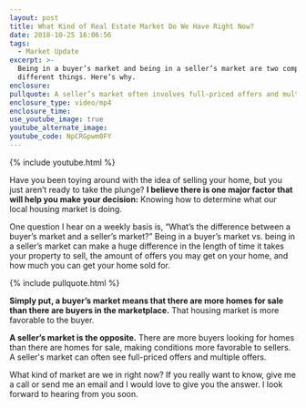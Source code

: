 ```yaml
---
layout: post
title: What Kind of Real Estate Market Do We Have Right Now?
date: 2018-10-25 16:06:56
tags:
  - Market Update
excerpt: >-
  Being in a buyer’s market and being in a seller’s market are two completely
  different things. Here’s why.
enclosure:
pullquote: A seller’s market often involves full-priced offers and multiple offers.
enclosure_type: video/mp4
enclosure_time:
use_youtube_image: true
youtube_alternate_image:
youtube_code: NpCRGpwm0FY
---
```


{% include youtube.html %}

Have you been toying around with the idea of selling your home, but you just aren’t ready to take the plunge? **I believe there is one major factor that will help you make your decision:** Knowing how to determine what our local housing market is doing.

One question I hear on a weekly basis is, “What’s the difference between a buyer’s market and a seller’s market?” Being in a buyer’s market vs. being in a seller’s market can make a huge difference in the length of time it takes your property to sell, the amount of offers you may get on your home, and how much you can get your home sold for.

{% include pullquote.html %}

**Simply put, a buyer’s market means that there are more homes for sale than there are buyers in the marketplace.** That housing market is more favorable to the buyer.

**A seller’s market is the opposite.** There are more buyers looking for homes than there are homes for sale, making conditions more favorable to sellers. A seller's market can often see full-priced offers and multiple offers.

What kind of market are we in right now? If you really want to know, give me a call or send me an email and I would love to give you the answer. I look forward to hearing from you soon.

&nbsp;